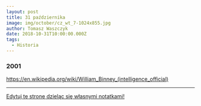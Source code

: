 ```yaml
---
layout: post
title: 31 października
image: img/october/cz_wt_7-1024x855.jpg
author: Tomasz Waszczyk
date: 2018-10-31T10:00:00.000Z
tags:
  - Historia
---
```


### 2001

https://en.wikipedia.org/wiki/William_Binney_(intelligence_official)

---

<a href="https://github.com/TomaszWaszczyk/historia.waszczyk.com/edit/master/src/content/october-31.md" target="_blank">Edytuj tę stronę dzieląc się własnymi notatkami!</a>
